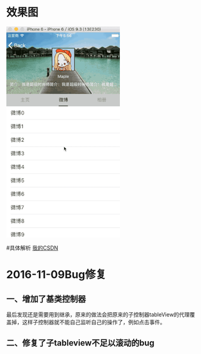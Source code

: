 # 效果图
![image](https://github.com/maple1994/WeiboHomePage/blob/master/show.gif)

#具体解析
[我的CSDN](http://blog.csdn.net/Bloody_Leaves/article/details/52831823)

# 2016-11-09Bug修复

## 一、增加了基类控制器

最后发现还是需要用到继承，原来的做法会把原来的子控制器tableView的代理覆盖掉，这样子控制器就不能自己监听自己的操作了，例如点击事件。

## 二、修复了子tableview不足以滚动的bug
